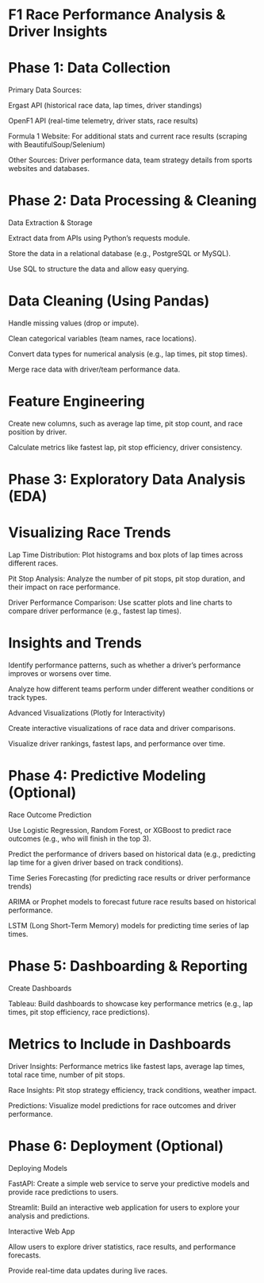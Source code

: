 # F1 Race Performance Analysis & Driver Insights 

# Phase 1: Data Collection
Primary Data Sources:

Ergast API (historical race data, lap times, driver standings)

OpenF1 API (real-time telemetry, driver stats, race results)

Formula 1 Website: For additional stats and current race results (scraping with BeautifulSoup/Selenium)

Other Sources: Driver performance data, team strategy details from sports websites and databases.

# Phase 2: Data Processing & Cleaning
Data Extraction & Storage

Extract data from APIs using Python’s requests module.

Store the data in a relational database (e.g., PostgreSQL or MySQL).

Use SQL to structure the data and allow easy querying.

# Data Cleaning (Using Pandas)

Handle missing values (drop or impute).

Clean categorical variables (team names, race locations).

Convert data types for numerical analysis (e.g., lap times, pit stop times).

Merge race data with driver/team performance data.

# Feature Engineering

Create new columns, such as average lap time, pit stop count, and race position by driver.

Calculate metrics like fastest lap, pit stop efficiency, driver consistency.

# Phase 3: Exploratory Data Analysis (EDA)
# Visualizing Race Trends

Lap Time Distribution: Plot histograms and box plots of lap times across different races.

Pit Stop Analysis: Analyze the number of pit stops, pit stop duration, and their impact on race performance.

Driver Performance Comparison: Use scatter plots and line charts to compare driver performance (e.g., fastest lap times).

# Insights and Trends

Identify performance patterns, such as whether a driver’s performance improves or worsens over time.

Analyze how different teams perform under different weather conditions or track types.

Advanced Visualizations (Plotly for Interactivity)

Create interactive visualizations of race data and driver comparisons.

Visualize driver rankings, fastest laps, and performance over time.

# Phase 4: Predictive Modeling (Optional)
Race Outcome Prediction

Use Logistic Regression, Random Forest, or XGBoost to predict race outcomes (e.g., who will finish in the top 3).

Predict the performance of drivers based on historical data (e.g., predicting lap time for a given driver based on track conditions).

Time Series Forecasting (for predicting race results or driver performance trends)

ARIMA or Prophet models to forecast future race results based on historical performance.

LSTM (Long Short-Term Memory) models for predicting time series of lap times.

# Phase 5: Dashboarding & Reporting
Create Dashboards

Tableau: Build dashboards to showcase key performance metrics (e.g., lap times, pit stop efficiency, race predictions).



# Metrics to Include in Dashboards

Driver Insights: Performance metrics like fastest laps, average lap times, total race time, number of pit stops.

Race Insights: Pit stop strategy efficiency, track conditions, weather impact.

Predictions: Visualize model predictions for race outcomes and driver performance.

# Phase 6: Deployment (Optional)
Deploying Models

FastAPI: Create a simple web service to serve your predictive models and provide race predictions to users.

Streamlit: Build an interactive web application for users to explore your analysis and predictions.

Interactive Web App

Allow users to explore driver statistics, race results, and performance forecasts.

Provide real-time data updates during live races.




